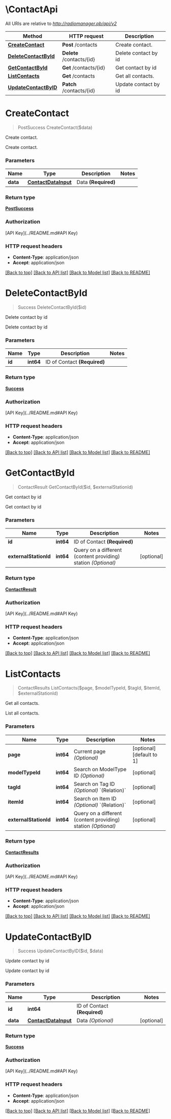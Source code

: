 # \ContactApi

All URIs are relative to *http://radiomanager.pb/api/v2*

Method | HTTP request | Description
------------- | ------------- | -------------
[**CreateContact**](ContactApi.md#CreateContact) | **Post** /contacts | Create contact.
[**DeleteContactById**](ContactApi.md#DeleteContactById) | **Delete** /contacts/{id} | Delete contact by id
[**GetContactById**](ContactApi.md#GetContactById) | **Get** /contacts/{id} | Get contact by id
[**ListContacts**](ContactApi.md#ListContacts) | **Get** /contacts | Get all contacts.
[**UpdateContactByID**](ContactApi.md#UpdateContactByID) | **Patch** /contacts/{id} | Update contact by id


# **CreateContact**
> PostSuccess CreateContact($data)

Create contact.

Create contact.


### Parameters

Name | Type | Description  | Notes
------------- | ------------- | ------------- | -------------
 **data** | [**ContactDataInput**](ContactDataInput.md)| Data **(Required)** | 

### Return type

[**PostSuccess**](PostSuccess.md)

### Authorization

[API Key](../README.md#API Key)

### HTTP request headers

 - **Content-Type**: application/json
 - **Accept**: application/json

[[Back to top]](#) [[Back to API list]](../README.md#documentation-for-api-endpoints) [[Back to Model list]](../README.md#documentation-for-models) [[Back to README]](../README.md)

# **DeleteContactById**
> Success DeleteContactById($id)

Delete contact by id

Delete contact by id


### Parameters

Name | Type | Description  | Notes
------------- | ------------- | ------------- | -------------
 **id** | **int64**| ID of Contact **(Required)** | 

### Return type

[**Success**](Success.md)

### Authorization

[API Key](../README.md#API Key)

### HTTP request headers

 - **Content-Type**: application/json
 - **Accept**: application/json

[[Back to top]](#) [[Back to API list]](../README.md#documentation-for-api-endpoints) [[Back to Model list]](../README.md#documentation-for-models) [[Back to README]](../README.md)

# **GetContactById**
> ContactResult GetContactById($id, $externalStationId)

Get contact by id

Get contact by id


### Parameters

Name | Type | Description  | Notes
------------- | ------------- | ------------- | -------------
 **id** | **int64**| ID of Contact **(Required)** | 
 **externalStationId** | **int64**| Query on a different (content providing) station *(Optional)* | [optional] 

### Return type

[**ContactResult**](ContactResult.md)

### Authorization

[API Key](../README.md#API Key)

### HTTP request headers

 - **Content-Type**: application/json
 - **Accept**: application/json

[[Back to top]](#) [[Back to API list]](../README.md#documentation-for-api-endpoints) [[Back to Model list]](../README.md#documentation-for-models) [[Back to README]](../README.md)

# **ListContacts**
> ContactResults ListContacts($page, $modelTypeId, $tagId, $itemId, $externalStationId)

Get all contacts.

List all contacts.


### Parameters

Name | Type | Description  | Notes
------------- | ------------- | ------------- | -------------
 **page** | **int64**| Current page *(Optional)* | [optional] [default to 1]
 **modelTypeId** | **int64**| Search on ModelType ID *(Optional)* | [optional] 
 **tagId** | **int64**| Search on Tag ID *(Optional)* &#x60;(Relation)&#x60; | [optional] 
 **itemId** | **int64**| Search on Item ID *(Optional)* &#x60;(Relation)&#x60; | [optional] 
 **externalStationId** | **int64**| Query on a different (content providing) station *(Optional)* | [optional] 

### Return type

[**ContactResults**](ContactResults.md)

### Authorization

[API Key](../README.md#API Key)

### HTTP request headers

 - **Content-Type**: application/json
 - **Accept**: application/json

[[Back to top]](#) [[Back to API list]](../README.md#documentation-for-api-endpoints) [[Back to Model list]](../README.md#documentation-for-models) [[Back to README]](../README.md)

# **UpdateContactByID**
> Success UpdateContactByID($id, $data)

Update contact by id

Update contact by id


### Parameters

Name | Type | Description  | Notes
------------- | ------------- | ------------- | -------------
 **id** | **int64**| ID of Contact **(Required)** | 
 **data** | [**ContactDataInput**](ContactDataInput.md)| Data *(Optional)* | [optional] 

### Return type

[**Success**](Success.md)

### Authorization

[API Key](../README.md#API Key)

### HTTP request headers

 - **Content-Type**: application/json
 - **Accept**: application/json

[[Back to top]](#) [[Back to API list]](../README.md#documentation-for-api-endpoints) [[Back to Model list]](../README.md#documentation-for-models) [[Back to README]](../README.md)

